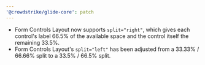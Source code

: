 ```yaml
---
'@crowdstrike/glide-core': patch
---
```


- Form Controls Layout now supports `split="right"`, which gives each control's label 66.5% of the available space and the control itself the remaining 33.5%.
- Form Controls Layout's `split="left"` has been adjusted from a 33.33% / 66.66% split to a 33.5% / 66.5% split.
